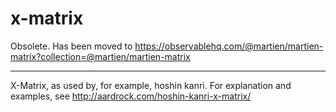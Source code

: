 # x-matrix

Obsolete. Has been moved to https://observablehq.com/@martien/martien-matrix?collection=@martien/martien-matrix

----
X-Matrix, as used by, for example, hoshin kanri.
For explanation and examples, see http://aardrock.com/hoshin-kanri-x-matrix/
